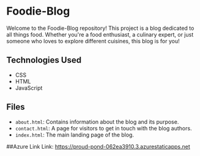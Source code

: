 # Foodie-Blog

Welcome to the Foodie-Blog repository! This project is a blog dedicated to all things food. Whether you're a food enthusiast, a culinary expert, or just someone who loves to explore different cuisines, this blog is for you!

## Technologies Used

- CSS
- HTML
- JavaScript

## Files

- `about.html`: Contains information about the blog and its purpose.
- `contact.html`: A page for visitors to get in touch with the blog authors.
- `index.html`: The main landing page of the blog.

##Azure Link
Link: https://proud-pond-062ea3910.3.azurestaticapps.net

